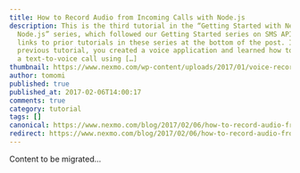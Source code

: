 ```yaml
---
title: How to Record Audio from Incoming Calls with Node.js
description: This is the third tutorial in the “Getting Started with Nexmo and
  Node.js” series, which followed our Getting Started series on SMS APIs. See
  links to prior tutorials in these series at the bottom of the post. In the
  previous tutorial, you created a voice application and learned how to receive
  a text-to-voice call using […]
thumbnail: https://www.nexmo.com/wp-content/uploads/2017/01/voice-record-call-node.png
author: tomomi
published: true
published_at: 2017-02-06T14:00:17
comments: true
category: tutorial
tags: []
canonical: https://www.nexmo.com/blog/2017/02/06/how-to-record-audio-from-phone-call-node-js-dr
redirect: https://www.nexmo.com/blog/2017/02/06/how-to-record-audio-from-phone-call-node-js-dr
---
```

Content to be migrated...